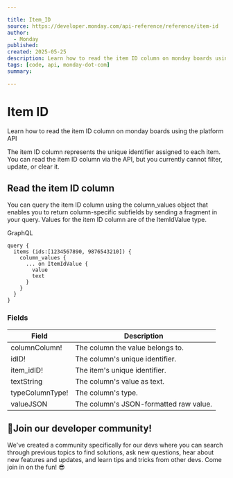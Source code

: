 ```yaml
---

title: Item_ID
source: https://developer.monday.com/api-reference/reference/item-id
author:
  - Monday
published:
created: 2025-05-25
description: Learn how to read the item ID column on monday boards using the platform API
tags: [code, api, monday-dot-com]
summary:

---
```


# Item ID

Learn how to read the item ID column on monday boards using the platform API

The item ID column represents the unique identifier assigned to each item. You can read the item ID column via the API, but you currently cannot filter, update, or clear it.

## Read the item ID column

You can query the item ID column using the column_values object that enables you to return column-specific subfields by sending a fragment in your query.  Values for the item ID column are of the ItemIdValue type.

GraphQL
```
query {
  items (ids:[1234567890, 9876543210]) {
    column_values {
      ... on ItemIdValue {
        value
        text
      }
    }
  }
}
```

### Fields

Field | Description
--- | ---
columnColumn! | The column the value belongs to.
idID! | The column's unique identifier.
item_idID! | The item's unique identifier.
textString | The column's value as text.
typeColumnType! | The column's type.
valueJSON | The column's JSON-formatted raw value.

## 📘Join our developer community!

We've created a community specifically for our devs where you can search through previous topics to find solutions, ask new questions, hear about new features and updates, and learn tips and tricks from other devs. Come join in on the fun! 😎
